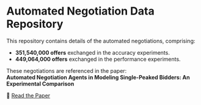 # Automated Negotiation Data Repository

This repository contains details of the automated negotiations, comprising:

- **351,540,000 offers** exchanged in the accuracy experiments.
- **449,064,000 offers** exchanged in the performance experiments.

These negotiations are referenced in the paper:  
**Automated Negotiation Agents in Modeling Single-Peaked Bidders: An Experimental Comparison**  

📎 [Read the Paper](https://www.mdpi.com/2078-2489/15/8/508)
